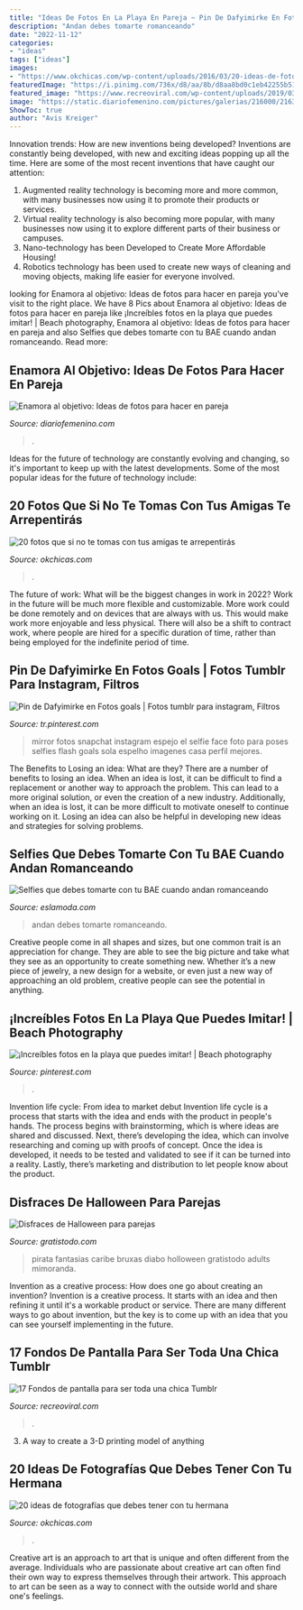 ```yaml
---
title: "Ideas De Fotos En La Playa En Pareja ~ Pin De Dafyimirke En Fotos Goals"
description: "Andan debes tomarte romanceando"
date: "2022-11-12"
categories:
- "ideas"
tags: ["ideas"]
images:
- "https://www.okchicas.com/wp-content/uploads/2016/03/20-ideas-de-fotografías-básicas-para-tener-con-tu-hermana-3-730x654.jpg"
featuredImage: "https://i.pinimg.com/736x/d8/aa/8b/d8aa8bd0c1eb42255b512a24d251a7e2--festivals.jpg"
featured_image: "https://www.recreoviral.com/wp-content/uploads/2019/03/Fondos-de-pantalla-estilo-Tumblr8.jpg"
image: "https://static.diariofemenino.com/pictures/galerias/216000/216399-4.jpg"
ShowToc: true
author: "Avis Kreiger"
---
```



Innovation trends: How are new inventions being developed?
Inventions are constantly being developed, with new and exciting ideas popping up all the time. Here are some of the most recent inventions that have caught our attention:
1. Augmented reality technology is becoming more and more common, with many businesses now using it to promote their products or services.
2. Virtual reality technology is also becoming more popular, with many businesses now using it to explore different parts of their business or campuses.
3. Nano-technology has been Developed to Create More Affordable Housing!
4. Robotics technology has been used to create new ways of cleaning and moving objects, making life easier for everyone involved.

	

		
looking for Enamora al objetivo: Ideas de fotos para hacer en pareja you've visit to the right place. We have 8 Pics about Enamora al objetivo: Ideas de fotos para hacer en pareja like ¡Increíbles fotos en la playa que puedes imitar! | Beach photography, Enamora al objetivo: Ideas de fotos para hacer en pareja and also Selfies que debes tomarte con tu BAE cuando andan romanceando. Read more:
		
    
## Enamora Al Objetivo: Ideas De Fotos Para Hacer En Pareja

<img loading=lazy src="https://static.diariofemenino.com/pictures/galerias/216000/216399-4.jpg" onerror="this.onerror=null;this.src='https://tse3.mm.bing.net/th?id=OIP.zY6AnCQpu2w3-EptDnntuwHaJ4&amp;pid=15.1';" alt="Enamora al objetivo: Ideas de fotos para hacer en pareja">

_Source: diariofemenino.com_

>. 

	

Ideas for the future of technology are constantly evolving and changing, so it's important to keep up with the latest developments. Some of the most popular ideas for the future of technology include: 

    
## 20 Fotos Que Si No Te Tomas Con Tus Amigas Te Arrepentirás

<img loading=lazy src="http://www.okchicas.com/wp-content/uploads/2016/05/Ideas-de-fotos-para-mejores-amigas-5.jpg" onerror="this.onerror=null;this.src='https://tse4.mm.bing.net/th?id=OIP.rrGRL4fUllZvfC68ruRKjwHaHY&amp;pid=15.1';" alt="20 fotos que si no te tomas con tus amigas te arrepentirás">

_Source: okchicas.com_

>. 

	

The future of work: What will be the biggest changes in work in 2022?
Work in the future will be much more flexible and customizable. More work could be done remotely and on devices that are always with us. This would make work more enjoyable and less physical. There will also be a shift to contract work, where people are hired for a specific duration of time, rather than being employed for the indefinite period of time.

    
## Pin De Dafyimirke En Fotos Goals | Fotos Tumblr Para Instagram, Filtros

<img loading=lazy src="https://i.pinimg.com/736x/d8/aa/8b/d8aa8bd0c1eb42255b512a24d251a7e2--festivals.jpg" onerror="this.onerror=null;this.src='https://tse3.mm.bing.net/th?id=OIP.QidUDK4MELAx5Vpj85SsXgHaJ3&amp;pid=15.1';" alt="Pin de Dafyimirke en Fotos goals | Fotos tumblr para instagram, Filtros">

_Source: tr.pinterest.com_

>mirror fotos snapchat instagram espejo el selfie face foto para poses selfies flash goals sola espelho imagenes casa perfil mejores. 

	

The Benefits to Losing an idea: What are they?
There are a number of benefits to losing an idea. When an idea is lost, it can be difficult to find a replacement or another way to approach the problem. This can lead to a more original solution, or even the creation of a new industry. Additionally, when an idea is lost, it can be more difficult to motivate oneself to continue working on it. Losing an idea can also be helpful in developing new ideas and strategies for solving problems.

    
## Selfies Que Debes Tomarte Con Tu BAE Cuando Andan Romanceando

<img loading=lazy src="http://eslamoda.com/wp-content/uploads/sites/2/2018/05/selfies-lindas-novios-instagram-stories.jpg" onerror="this.onerror=null;this.src='https://tse4.mm.bing.net/th?id=OIP.vcKAT0OGPkhdQphXrLrqSACoEs&amp;pid=15.1';" alt="Selfies que debes tomarte con tu BAE cuando andan romanceando">

_Source: eslamoda.com_

>andan debes tomarte romanceando. 

	

Creative people come in all shapes and sizes, but one common trait is an appreciation for change. They are able to see the big picture and take what they see as an opportunity to create something new. Whether it’s a new piece of jewelry, a new design for a website, or even just a new way of approaching an old problem, creative people can see the potential in anything.

    
## ¡Increíbles Fotos En La Playa Que Puedes Imitar! | Beach Photography

<img loading=lazy src="https://i.pinimg.com/736x/ba/f0/81/baf081a82b561c52fb1759c36f406943.jpg" onerror="this.onerror=null;this.src='https://tse4.mm.bing.net/th?id=OIP.okorPSfAYTLMtVIZLEbphwHaNK&amp;pid=15.1';" alt="¡Increíbles fotos en la playa que puedes imitar! | Beach photography">

_Source: pinterest.com_

>. 

	

Invention life cycle: From idea to market debut
Invention life cycle is a process that starts with the idea and ends with the product in people's hands. The process begins with brainstorming, which is where ideas are shared and discussed. Next, there’s developing the idea, which can involve researching and coming up with proofs of concept. Once the idea is developed, it needs to be tested and validated to see if it can be turned into a reality. Lastly, there’s marketing and distribution to let people know about the product.

    
## Disfraces De Halloween Para Parejas

<img loading=lazy src="https://www.gratistodo.com/wp-content/uploads/2016/10/Disfraces-parejas-halloween-5-800x800.jpg" onerror="this.onerror=null;this.src='https://tse1.mm.bing.net/th?id=OIP.gZadC8XJbzs5J66LqQQdSwHaHa&amp;pid=15.1';" alt="Disfraces de Halloween para parejas">

_Source: gratistodo.com_

>pirata fantasias caribe bruxas diabo holloween gratistodo adults mimoranda. 

	

Invention as a creative process: How does one go about creating an invention?
Invention is a creative process. It starts with an idea and then refining it until it's a workable product or service. There are many different ways to go about invention, but the key is to come up with an idea that you can see yourself implementing in the future.

    
## 17 Fondos De Pantalla Para Ser Toda Una Chica Tumblr

<img loading=lazy src="https://www.recreoviral.com/wp-content/uploads/2019/03/Fondos-de-pantalla-estilo-Tumblr8.jpg" onerror="this.onerror=null;this.src='https://tse1.mm.bing.net/th?id=OIP.WVwTynbXK4drJ6uaqz2_LwHaNK&amp;pid=15.1';" alt="17 Fondos de pantalla para ser toda una chica Tumblr">

_Source: recreoviral.com_

>. 

	

3. A way to create a 3-D printing model of anything 

    
## 20 Ideas De Fotografías Que Debes Tener Con Tu Hermana

<img loading=lazy src="https://www.okchicas.com/wp-content/uploads/2016/03/20-ideas-de-fotografías-básicas-para-tener-con-tu-hermana-3-730x654.jpg" onerror="this.onerror=null;this.src='https://tse4.mm.bing.net/th?id=OIP.lR36aMVttif9xxnTcJ8WzAHaGo&amp;pid=15.1';" alt="20 ideas de fotografías que debes tener con tu hermana">

_Source: okchicas.com_

>. 

	

Creative art is an approach to art that is unique and often different from the average. Individuals who are passionate about creative art can often find their own way to express themselves through their artwork. This approach to art can be seen as a way to connect with the outside world and share one's feelings.

